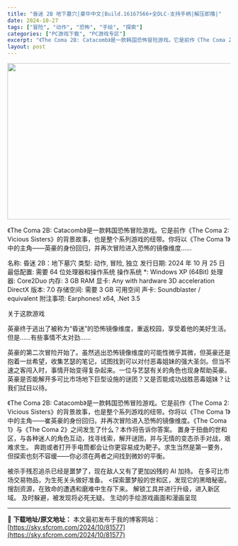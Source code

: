 ```yaml
---
title: "昏迷 2B 地下墓穴|豪华中文|Build.16167566+全DLC-支持手柄|解压即撸|"
date: 2024-10-27
tags: ["冒险", "动作", "恐怖", "手绘", "探索"]
categories: ["PC游戏下载", "PC游戏专区"]
excerpt: "《The Coma 2B: Catacomb》是一款韩国恐怖冒险游戏。它是前作《The Coma 2: Vicious Sisters》的背景故事，也是整个系列游戏的纽带。你将以《The Coma 1》中的主角——英豪的身份回归，并再次冒险进入恐怖的镜像维度…… 名称: 昏迷 2B：地下墓穴 类型:&hellip;"
layout: post
---
```


<img class="aligncenter size-full wp-image-81561" src="https://sky.sfcrom.com/wp-content/uploads/2024/10/2024102616181243.webp" alt="" width="616" height="353" />

《The Coma 2B: Catacomb》是一款韩国恐怖冒险游戏。它是前作《The Coma 2: Vicious Sisters》的背景故事，也是整个系列游戏的纽带。你将以《The Coma 1》中的主角——英豪的身份回归，并再次冒险进入恐怖的镜像维度……

名称: 昏迷 2B：地下墓穴
类型: 动作, 冒险, 独立
发行日期: 2024 年 10 月 25 日
最低配置:
需要 64 位处理器和操作系统
操作系统 *: Windows XP (64Bit)
处理器: Core2Duo
内存: 3 GB RAM
显卡: Any with hardware 3D acceleration
DirectX 版本: 7.0
存储空间: 需要 3 GB 可用空间
声卡: Soundblaster / equivalent
附注事项: Earphones! x64, .Net 3.5

关于这款游戏

英豪终于逃出了被称为“昏迷”的恐怖镜像维度，重返校园，享受着他的美好生活。但是……有些事情不太对劲……

英豪的第二次冒险开始了。虽然逃出恐怖镜像维度的可能性微乎其微，但英豪还是抱着一丝希望，收集艺瑟的笔记，试图找到可以对付恶毒姐妹的强大圣剑。但当不速之客闯入时，事情开始变得复杂起来。一位与艺瑟有关的角色也现身帮助英豪。英豪是否能解开多可比市场地下巨型设施的谜团？又是否能成功战胜恶毒姐妹？让我们拭目以待。

《The Coma 2B: Catacomb》是一款韩国恐怖冒险游戏。它是前作《The Coma 2: Vicious Sisters》的背景故事，也是整个系列游戏的纽带。你将以《The Coma 1》中的主角——崔英豪的身份回归，并再次冒险进入恐怖的镜像维度。《The Coma 1》与《The Coma 2》之间发生了什么？本作将告诉你答案。
置身于扭曲的世和区，与各种迷人的角色互动，找寻线索，解开谜团，并与无情的变态杀手对战，艰难求生。
奔跑或者打开手电筒都会让你更容易成为靶子。求生当然是第一要务，但探索也刻不容缓——你必须在两者之间找到微妙的平衡。

被杀手残忍追杀已经是噩梦了，现在敌人又有了更加凶残的 AI 加持。
在多可比市场交易物品，为生死关头做好准备。
&lt;探索噩梦般的世和区，发现它的黑暗秘密。
搜刮资源，在致命的遭遇和磨难中生存下来。
解锁工具并进行升级，进入新区域。
及时躲避，被发现将必死无疑。
生动的手绘游戏画面和漫画呈现

---
📖 **下载地址/原文地址：** 本文最初发布于我的博客网站：[https://sky.sfcrom.com/2024/10/81577](https://sky.sfcrom.com/2024/10/81577)

